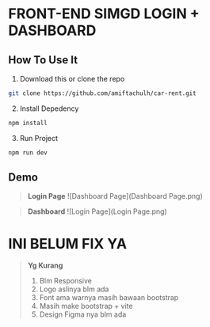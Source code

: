 # FRONT-END SIMGD LOGIN + DASHBOARD

## How To Use It

1. Download this or clone the repo

```bash
git clone https://github.com/amiftachulh/car-rent.git
```

2. Install Depedency

```bash
npm install
```

3. Run Project

```bash
npm run dev
```

## Demo

> **Login Page**
> ![Dashboard Page](Dashboard Page.png)

> **Dashboard**
> ![Login Page](Login Page.png)

# INI BELUM FIX YA

> **Yg Kurang**
>
> 1.  Blm Responsive
> 2.  Logo aslinya blm ada
> 3.  Font ama warnya masih bawaan bootstrap
> 4.  Masih make bootstrap + vite
> 5.  Design Figma nya blm ada
